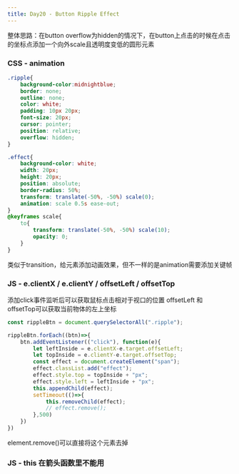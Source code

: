 ```yaml
---
title: Day20 - Button Ripple Effect
---
```


整体思路：在button overflow为hidden的情况下，在button上点击的时候在点击的坐标点添加一个向外scale且透明度变低的圆形元素
### CSS - animation


```css
.ripple{
    background-color:midnightblue;
    border: none;
    outline: none;
    color: white;
    padding: 10px 20px;
    font-size: 20px;
    cursor: pointer;
    position: relative;
    overflow: hidden;
}

.effect{
    background-color: white;
    width: 20px;
    height: 20px;
    position: absolute;
    border-radius: 50%;
    transform: translate(-50%, -50%) scale(0);
    animation: scale 0.5s ease-out;
}
@keyframes scale{
    to{
        transform: translate(-50%, -50%) scale(10);
        opacity: 0;
    }
}
```

类似于transition，给元素添加动画效果，但不一样的是animation需要添加关键帧

### JS - e.clientX / e.clientY / offsetLeft / offsetTop

添加click事件监听后可以获取鼠标点击相对于视口的位置
offsetLeft 和 offsetTop可以获取当前物体的左上坐标

```js
const rippleBtn = document.querySelectorAll(".ripple");

rippleBtn.forEach((btn)=>{
    btn.addEventListener(("click"), function(e){
        let leftInside = e.clientX-e.target.offsetLeft;
        let topInside = e.clientY-e.target.offsetTop;
        const effect = document.createElement("span");
        effect.classList.add("effect");
        effect.style.top = topInside + "px";
        effect.style.left = leftInside + "px";
        this.appendChild(effect);
        setTimeout(()=>{
            this.removeChild(effect);
            // effect.remove();
        },500)
    })
})
```

element.remove()可以直接将这个元素去掉

### JS - this 在箭头函数里不能用
